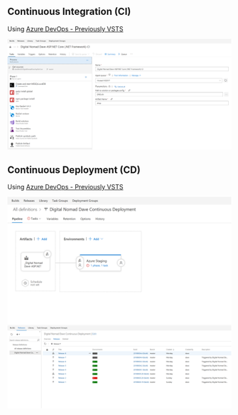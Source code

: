 ## Continuous Integration (CI)

Using [Azure DevOps - Previously VSTS](https://azure.microsoft.com/en-us/services/devops/)

![alt text](img/CI.png "Continuous Integration")

## Continuous Deployment (CD)

Using [Azure DevOps - Previously VSTS](https://www.visualstudio.com/team-services/)

![alt text](img/CD.png "Continuous Deployment")
![alt text](img/CD2.png "Continuous Deployment 2")